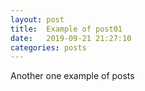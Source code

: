 ```yaml
---
layout: post
title:  Example of post01
date:   2019-09-21 21:27:10
categories: posts
---
```

Another one example of posts

